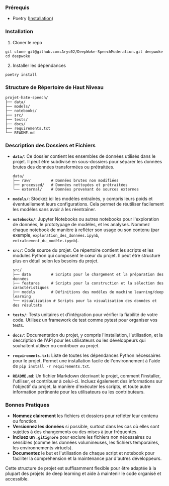 ### Prérequis

* Poetry ([Installation](https://python-poetry.org/docs))

### Installation

1. Cloner le repo
```shell
git clone git@github.com:Arys02/DeepWoke-SpeechModeration.git deepwoke
cd deepwoke
```
2. Installer les dépendances
```shell
poetry install
```

### Structure de Répertoire de Haut Niveau

```
projet-hate-speech/
├── data/
├── models/
├── notebooks/
├── src/
├── tests/
├── docs/
├── requirements.txt
└── README.md
```

### Description des Dossiers et Fichiers

- **`data/`**: Ce dossier contient les ensembles de données utilisés dans le projet. Il peut être subdivisé en sous-dossiers pour séparer les données brutes des données transformées ou prétraitées.

  ```
  data/
  ├── raw/         # Données brutes non modifiées
  ├── processed/   # Données nettoyées et prétraitées
  └── external/    # Données provenant de sources externes
  ```

- **`models/`**: Stockez ici les modèles entraînés, y compris leurs poids et éventuellement leurs configurations. Cela permet de réutiliser facilement les modèles sans avoir à les réentraîner.

- **`notebooks/`**: Jupyter Notebooks ou autres notebooks pour l'exploration de données, le prototypage de modèles, et les analyses. Nommez chaque notebook de manière à refléter son usage ou son contenu (par exemple, `exploration_des_données.ipynb`, `entraînement_du_modèle.ipynb`).

- **`src/`**: Code source du projet. Ce répertoire contient les scripts et les modules Python qui composent le cœur du projet. Il peut être structuré plus en détail selon les besoins du projet.

  ```
  src/
  ├── data         # Scripts pour le chargement et la préparation des données
  ├── features     # Scripts pour la construction et la sélection des caractéristiques
  ├── models       # Définitions des modèles de machine learning/deep learning
  └── visualization # Scripts pour la visualisation des données et des résultats
  ```

- **`tests/`**: Tests unitaires et d'intégration pour vérifier la fiabilité de votre code. Utilisez un framework de test comme pytest pour organiser vos tests.

- **`docs/`**: Documentation du projet, y compris l'installation, l'utilisation, et la description de l'API pour les utilisateurs ou les développeurs qui souhaitent utiliser ou contribuer au projet.

- **`requirements.txt`**: Liste de toutes les dépendances Python nécessaires pour le projet. Permet une installation facile de l'environnement à l'aide de `pip install -r requirements.txt`.

- **`README.md`**: Un fichier Markdown décrivant le projet, comment l'installer, l'utiliser, et contribuer à celui-ci. Incluez également des informations sur l'objectif du projet, la manière d'exécuter les scripts, et toute autre information pertinente pour les utilisateurs ou les contributeurs.

### Bonnes Pratiques

- **Nommez clairement** les fichiers et dossiers pour refléter leur contenu ou fonction.
- **Versionnez les données** si possible, surtout dans les cas où elles sont sujettes à des changements ou des mises à jour fréquentes.
- **Incluez un `.gitignore`** pour exclure les fichiers non nécessaires ou sensibles (comme les données volumineuses, les fichiers temporaires, les environnements virtuels).
- **Documentez** le but et l'utilisation de chaque script et notebook pour faciliter la compréhension et la maintenance par d'autres développeurs.

Cette structure de projet est suffisamment flexible pour être adaptée à la plupart des projets de deep learning et aide à maintenir le code organisé et accessible.